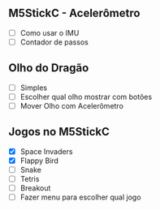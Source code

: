 ## M5StickC - Acelerômetro
- [ ] Como usar o IMU
- [ ] Contador de passos

## Olho do Dragão
- [ ] Simples
- [ ] Escolher qual olho mostrar com botões
- [ ] Mover Olho com Acelerômetro

## Jogos no M5StickC
- [x] Space Invaders
- [x] Flappy Bird
- [ ] Snake
- [ ] Tetris
- [ ] Breakout
- [ ] Fazer menu para escolher qual jogo

